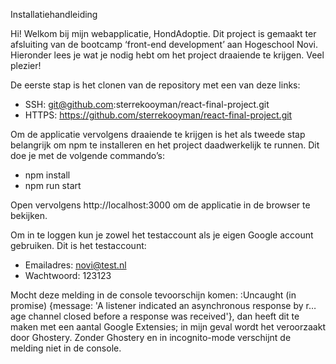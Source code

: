 Installatiehandleiding

Hi! Welkom bij mijn webapplicatie, HondAdoptie. Dit project is gemaakt ter afsluiting van de bootcamp ‘front-end
development’ aan Hogeschool Novi. Hieronder lees je wat je nodig hebt om het project draaiende te krijgen. Veel plezier!

De eerste stap is het clonen van de repository met een van deze links:

- SSH: git@github.com:sterrekooyman/react-final-project.git
- HTTPS: https://github.com/sterrekooyman/react-final-project.git

Om de applicatie vervolgens draaiende te krijgen is het als tweede stap belangrijk om npm te installeren en het project
daadwerkelijk te runnen. Dit doe je met de volgende commando’s:

- npm install
- npm run start

Open vervolgens http://localhost:3000 om de applicatie in de browser te bekijken.

Om in te loggen kun je zowel het testaccount als je eigen Google account gebruiken. Dit is het testaccount:

- Emailadres: novi@test.nl
- Wachtwoord: 123123

Mocht deze melding in de console tevoorschijn komen: :Uncaught (in promise) {message: 'A listener indicated an
asynchronous response by r…age channel closed before a response was received'}, dan heeft dit te maken met een aantal
Google Extensies; in mijn geval wordt het veroorzaakt door Ghostery. Zonder Ghostery en in incognito-mode verschijnt de
melding niet in de console.


